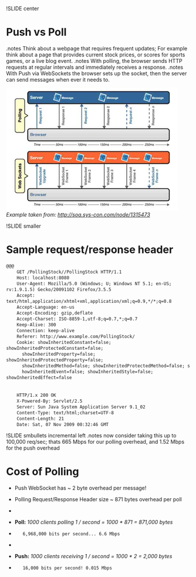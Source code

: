 !SLIDE center

# Push vs Poll #

.notes Think about a webpage that requires frequent updates; For example think about a page that provides current stock prices, or scores for sports games, or a live blog event. 
.notes With polling, the browser sends HTTP requests at regular intervals and immediately receives a response.
.notes With Push via WebSockets the browser sets up the socket, then the server can send messages when ever it needs to.

![messages](blog.jpg) 
*Example taken from: http://soa.sys-con.com/node/1315473*

!SLIDE smaller

# Sample request/response header #
	@@@
		GET /PollingStock//PollingStock HTTP/1.1
		Host: localhost:8080
		User-Agent: Mozilla/5.0 (Windows; U; Windows NT 5.1; en-US; rv:1.9.1.5) Gecko/20091102 Firefox/3.5.5
		Accept: text/html,application/xhtml+xml,application/xml;q=0.9,*/*;q=0.8
		Accept-Language: en-us
		Accept-Encoding: gzip,deflate
		Accept-Charset: ISO-8859-1,utf-8;q=0.7,*;q=0.7
		Keep-Alive: 300
		Connection: keep-alive
		Referer: http://www.example.com/PollingStock/
		Cookie: showInheritedConstant=false; showInheritedProtectedConstant=false; 
		  showInheritedProperty=false; showInheritedProtectedProperty=false; 
		  showInheritedMethod=false; showInheritedProtectedMethod=false; s
		  howInheritedEvent=false; showInheritedStyle=false; showInheritedEffect=false


		HTTP/1.x 200 OK
		X-Powered-By: Servlet/2.5
		Server: Sun Java System Application Server 9.1_02
		Content-Type: text/html;charset=UTF-8
		Content-Length: 21
		Date: Sat, 07 Nov 2009 00:32:46 GMT


!SLIDE smbullets incremental left
.notes now consider taking this up to 100,000 req/sec; thats 665 Mbps for our polling overhead, and 1.52 Mbps for the push overhead

# Cost of Polling #

*	Push WebSocket has ~ 2 byte overhead per message!
*	Polling Request/Response Header size ~ 871 bytes overhead per poll

* &nbsp;
*	**Poll:** *1000 clients polling 1 / second = 1000 * 871 = 871,000 bytes*
*	     6,968,000 bits per second... 6.6 Mbps
* &nbsp;
*	**Push:** *1000 clients receiving  1 / second = 1000 * 2 = 2,000 bytes*
*	     16,000 bits per second! 0.015 Mbps




